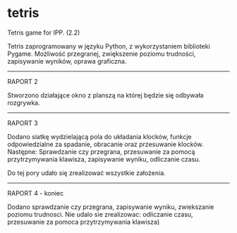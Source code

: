 # tetris
Tetris game for IPP. (2.2)

Tetris zaprogramowany w języku Python, z wykorzystaniem biblioteki Pygame.
Możliwość przegranej, zwiększenie poziomu trudności, zapisywanie wyników, oprawa graficzna.

--------
RAPORT 2 

Stworzono działające okno z planszą na której będzie się odbywała rozgrywka.

--------
RAPORT 3

Dodano siatkę wydzielającą pola do układania klocków, funkcje odpowiedzialne za spadanie, obracanie oraz przesuwanie klocków. 
Następne: Sprawdzanie czy przegrana, przesuwanie za pomocą przytrzymywania klawisza, zapisywanie wyniku, odliczanie czasu.

Do tej pory udało się zrealizować wszystkie założenia.

--------
RAPORT 4 - koniec 

Dodano sprawdzanie czy przegrana, zapisywanie wyniku, zwiekszanie poziomu trudnosci. 
Nie udalo sie zrealizowac: odliczanie czasu, przesuwanie za pomoca przytrzymywania klawisza) 

